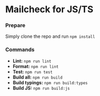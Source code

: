 # Mailcheck for JS/TS

### Prepare
Simply clone the repo and run `npm install`

### Commands
- **Lint:** `npm run lint`
- **Format:** `npm run lint`
- **Test:** `npm run test`
- **Build all:** `npm run build`
- **Build typings:** `npm run build:types`
- **Build JS:** `npm run build:js`